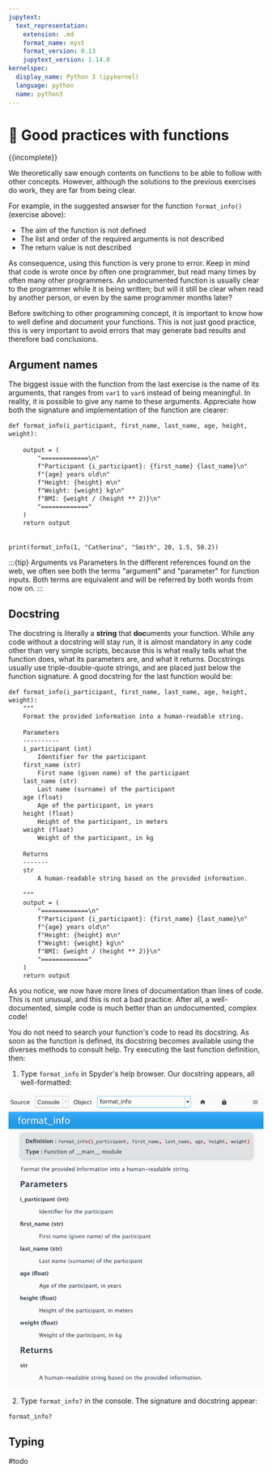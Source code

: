 ```yaml
---
jupytext:
  text_representation:
    extension: .md
    format_name: myst
    format_version: 0.13
    jupytext_version: 1.14.0
kernelspec:
  display_name: Python 3 (ipykernel)
  language: python
  name: python3
---
```


# 🚧 Good practices with functions

{{incomplete}}

We theoretically saw enough contents on functions to be able to follow with other concepts. However, although the solutions to the previous exercises do work, they are far from being clear.

For example, in the suggested answser for the function `format_info()` (exercise above):

- The aim of the function is not defined
- The list and order of the required arguments is not described
- The return value is not described

As consequence, using this function is very prone to error. Keep in mind that code is wrote once by often one programmer, but read many times by often many other programmers. An undocumented function is usually clear to the programmer while it is being written; but will it still be clear when read by another person, or even by the same programmer months later?

Before switching to other programming concept, it is important to know how to well define and document your functions. This is not just good practice, this is very important to avoid errors that may generate bad results and therefore bad conclusions.

## Argument names

The biggest issue with the function from the last exercise is the name of its arguments, that ranges from `var1` to `var6` instead of being meaningful. In reality, it is possible to give any name to these arguments. Appreciate how both the signature and implementation of the function are clearer:

```{code-cell}
def format_info(i_participant, first_name, last_name, age, height, weight):

    output = (
        "=============\n"
        f"Participant {i_participant}: {first_name} {last_name}\n"
        f"{age} years old\n"
        f"Height: {height} m\n"
        f"Weight: {weight} kg\n"
        f"BMI: {weight / (height ** 2)}\n"
        "============="
    )
    return output


print(format_info(1, "Catherina", "Smith", 20, 1.5, 50.2))
```

:::{tip} Arguments vs Parameters
In the different references found on the web, we often see both the terms "argument" and "parameter" for function inputs. Both terms are equivalent and will be referred by both words from now on.
:::

## Docstring

The docstring is literally a **string** that **doc**uments your function. While any code without a docstring will stay run, it is almost mandatory in any code other than very simple scripts, because this is what really tells what the function does, what its parameters are, and what it returns. Docstrings usually use triple-double-quote strings, and are placed just below the function signature. A good docstring for the last function would be:

```{code-cell}
def format_info(i_participant, first_name, last_name, age, height, weight):
    """
    Format the provided information into a human-readable string.

    Parameters
    ----------
    i_participant (int)
        Identifier for the participant
    first_name (str)
        First name (given name) of the participant
    last_name (str)
        Last name (surname) of the participant
    age (float)
        Age of the participant, in years
    height (float)
        Height of the participant, in meters
    weight (float)
        Weight of the participant, in kg

    Returns
    -------
    str
        A human-readable string based on the provided information.

    """
    output = (
        "=============\n"
        f"Participant {i_participant}: {first_name} {last_name}\n"
        f"{age} years old\n"
        f"Height: {height} m\n"
        f"Weight: {weight} kg\n"
        f"BMI: {weight / (height ** 2)}\n"
        "============="
    )
    return output
```

As you notice, we now have more lines of documentation than lines of code. This is not unusual, and this is not a bad practice. After all, a well-documented, simple code is much better than an undocumented, complex code!

You do not need to search your function's code to read its docstring. As soon as the function is defined, its docstring becomes available using the diverses methods to consult help. Try executing the last function definition, then:

1. Type `format_info` in Spyder's help browser. Our docstring appears, all well-formatted:

![Spyder help -width:wider](_static/images/python_function_spyder_help.png)

2. Type `format_info?` in the console. The signature and docstring appear:

```{code-cell}
format_info?
```

## Typing

#todo 
